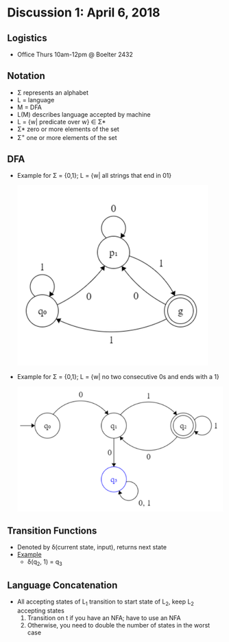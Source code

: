 # Discussion 1: April 6, 2018
## Logistics
* Office Thurs 10am-12pm @ Boelter 2432
## Notation
* Σ represents an alphabet
* L = language
* M = DFA
* L(M) describes language accepted by machine
* L = {w| predicate over w} ∈ Σ*
* Σ* zero or more elements of the set
* Σ<sup>+</sup> one or more elements of the set
## DFA
* Example for Σ = {0,1}; L = {w| all strings that end in 01} 

  ![DFA 1](images/disc1-1.PNG)
* Example for Σ = {0,1}; L = {w| no two consecutive 0s and ends with a 1}

  ![DFA 2](images/disc1-2.PNG)
## Transition Functions
* Denoted by δ(current state, input), returns next state
* [Example](https://qph.fs.quoracdn.net/main-qimg-20ed869770b369d15eb8365220016858)
  * δ(q<sub>2</sub>, 1) = q<sub>3</sub>
## Language Concatenation
* All accepting states of L<sub>1</sub> transition to start state of L<sub>2</sub>, keep L<sub>2</sub> accepting states
  1. Transition on t if you have an NFA; have to use an NFA
  2. Otherwise, you need to double the number of states in the worst case
